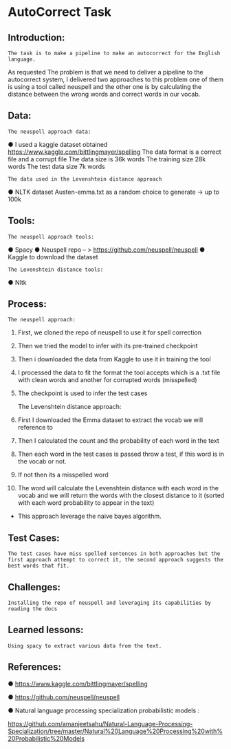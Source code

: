 # AutoCorrect Task

## Introduction:
	The task is to make a pipeline to make an autocorrect for the English language.

As requested The problem is that we need to deliver a pipeline to the autocorrect system, I delivered two approaches to this problem one of them is using a tool called neuspell and the other one is by calculating the distance between the wrong words and correct words in our vocab.

## Data: 

	The neuspell approach data: 
●	I used a kaggle dataset obtained https://www.kaggle.com/bittlingmayer/spelling
		The data format is a correct file and a corrupt file 
		The data size is 36k words 
		The training size 28k words
		The test data size 7k words

	The data used in the Levenshtein distance approach
●	NLTK dataset Austen-emma.txt as a random choice to generate → up to 100k


## Tools: 
	The neuspell approach tools:
●	Spacy 
●	Neuspell repo – > https://github.com/neuspell/neuspell
●	Kaggle to download the dataset
	
	The Levenshtein distance tools:
●	Nltk 



## Process:
	
	The neuspell approach:
1.	First, we cloned the repo of neuspell to use it for spell correction
2.	Then we tried the model to infer with its pre-trained checkpoint
3.	Then i downloaded the data from Kaggle to use it in training the tool 
4.	I processed the data to fit the format the tool accepts which is a .txt file with clean words and another for corrupted words (misspelled)
5.	The checkpoint is used to infer the test cases

	The Levenshtein distance approach:
1.	First I downloaded the Emma dataset to extract the vocab we will reference to 
2.	Then I calculated the count and the probability of each word in the text
3.	Then each word in the test cases is passed throw a test, if this word is in the vocab or not.
4.	If not then its a misspelled word 
5.	The word will calculate the Levenshtein distance with each word in the vocab and we will return the words with the closest distance to it (sorted with each word probability to appear in the text) 
		
-	This approach leverage the naive bayes algorithm.



## Test Cases: 
	The test cases have miss spelled sentences in both approaches but the first approach attempt to correct it, the second approach suggests the best words that fit.

## Challenges:
	
	Installing the repo of neuspell and leveraging its capabilities by reading the docs

	
## Learned lessons:
	Using spacy to extract various data from the text.


## References: 
●	https://www.kaggle.com/bittlingmayer/spelling

●	https://github.com/neuspell/neuspell

●	Natural language processing specialization probabilistic models :

https://github.com/amanjeetsahu/Natural-Language-Processing-Specialization/tree/master/Natural%20Language%20Processing%20with%20Probabilistic%20Models
